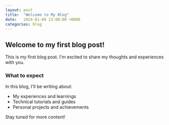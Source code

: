 ```yaml
---
layout: post
title:  "Welcome to My Blog"
date:   2024-01-09 12:00:00 +0800
categories: blog
---
```


## Welcome to my first blog post!

This is my first blog post. I'm excited to share my thoughts and experiences with you.

### What to expect

In this blog, I'll be writing about:
- My experiences and learnings
- Technical tutorials and guides
- Personal projects and achievements

Stay tuned for more content!
